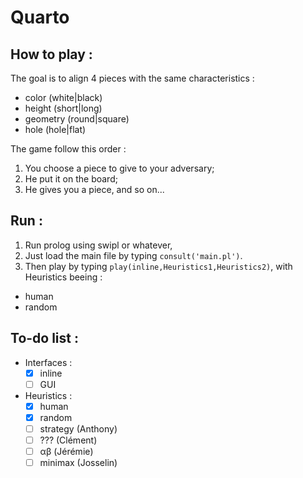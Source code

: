 # Quarto


## How to play :
The goal is to align 4 pieces with the same characteristics :
* color (white|black)
* height (short|long)
* geometry (round|square)
* hole (hole|flat)

The game follow this order :
1. You choose a piece to give to your adversary;
2. He put it on the board;
3. He gives you a piece, and so on...

## Run :
1. Run prolog using swipl or whatever,
2. Just load the main file by typing `consult('main.pl')`.
3. Then play by typing `play(inline,Heuristics1,Heuristics2)`, with Heuristics beeing :
  * human
  * random


## To-do list :
* Interfaces :
	- [x] inline
	- [ ] GUI
* Heuristics :
	* [x] human
	* [x] random
	* [ ] strategy (Anthony)
	* [ ] ??? (Clément)
	* [ ] &alpha;&beta; (Jérémie)
	* [ ] minimax (Josselin)
